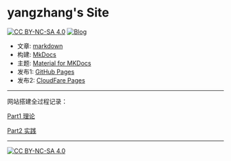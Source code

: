 # yangzhang's Site
[![CC BY-NC-SA 4.0][cc-by-nc-sa-shield]][cc-by-nc-sa]
[![Blog](https://img.shields.io/badge/Site-@yangzhang.site-blue.svg)](https://yangzhang.site)
- 文章: [markdown](https://www.markdownguide.org/)
- 构建: [MkDocs](https://www.mkdocs.org) 
- 主题: [Material for MKDocs](https://github.com/squidfunk/mkdocs-material)
- 发布1: [GitHub Pages](https://pages.github.com) 
- 发布2: [CloudFare Pages](https://cloudfare.com) 

-----

网站搭建全过程记录：

[Part1 理论](https://yangzhang.site/Blog/mkdocs/%E7%90%86%E8%AE%BA/)

[Part2 实践](https://yangzhang.site/Blog/mkdocs/%E5%AE%9E%E8%B7%B5/)

-----

[![CC BY-NC-SA 4.0][cc-by-nc-sa-image]][cc-by-nc-sa]

[cc-by-nc-sa]: http://creativecommons.org/licenses/by-nc-sa/4.0/
[cc-by-nc-sa-image]: https://licensebuttons.net/l/by-nc-sa/4.0/88x31.png
[cc-by-nc-sa-shield]: https://img.shields.io/badge/License-CC%20BY--NC--SA%204.0-red.svg
